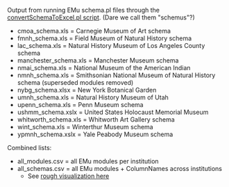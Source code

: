 Output from running EMu schema.pl files through the [convertSchemaToExcel.pl script](https://github.com/fieldmuseum/EMu-scripts/tree/master/Schema).  (Dare we call them "schemus"?)

* cmoa_schema.xls = Carnegie Museum of Art schema
* fmnh_schema.xls = Field Museum of Natural History schema
* lac_schema.xls = Natural History Museum of Los Angeles County schema
* manchester_schema.xls = Manchester Museum schema
* nmai_schema.xls = National Museum of the American Indian
* nmnh_schema.xls = Smithsonian National Museum of Natural History schema (superseded modules removed)
* nybg_schema.xlsx = New York Botanical Garden
* umnh_schema.xls = Natural History Museum of Utah
*	upenn_schema.xls = Penn Museum schema 
* ushmm_schema.xslx = United States Holocaust Memorial Museum
* whitworth_schema.xls = Whitworth Art Gallery schema
* wint_schema.xls = Winterthur Museum schema
* ypmnh_schema.xslx = Yale Peabody Museum schema

Combined lists:
- all_modules.csv = all EMu modules per institution
- all_schemas.csv = all EMu modules + ColumnNames across institutions
  * See [rough visualization here](https://kate-webbink.shinyapps.io/schemaoverview/)
